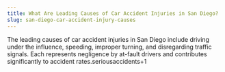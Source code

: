 ```yaml
---
title: What Are Leading Causes of Car Accident Injuries in San Diego?
slug: san-diego-car-accident-injury-causes
---
```


The leading causes of car accident injuries in San Diego include driving under the influence, speeding, improper turning, and disregarding traffic signals. Each represents negligence by at-fault drivers and contributes significantly to accident rates.seriousaccidents+1